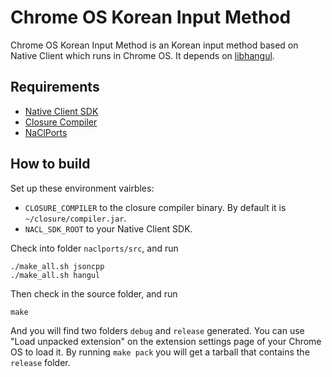 # Chrome OS Korean Input Method

Chrome OS Korean Input Method is an Korean input method based on Native Client
which runs in Chrome OS.
It depends on [libhangul](https://code.google.com/p/libhangul/).

## Requirements

* [Native Client SDK](https://developers.google.com/native-client/sdk/)
* [Closure Compiler](https://code.google.com/p/closure-compiler/)
* [NaClPorts](https://code.google.com/p/naclports/)

## How to build

Set up these environment vairbles:

* `CLOSURE_COMPILER` to the closure compiler binary.
    By default it is `~/closure/compiler.jar`.
* `NACL_SDK_ROOT` to your Native Client SDK.

Check into folder `naclports/src`, and run

    ./make_all.sh jsoncpp
    ./make_all.sh hangul

Then check in the source folder, and run

    make

And you will find two folders `debug` and `release` generated. You can use
"Load unpacked extension" on the extension settings page of your Chrome OS to
load it. By running `make pack` you will get a tarball that contains the
`release` folder.
